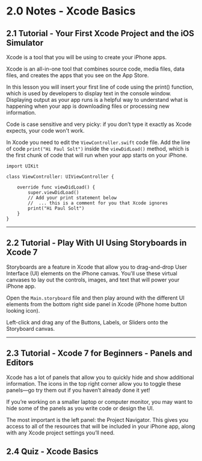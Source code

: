 # 2.0 Notes - Xcode Basics #
  
## 2.1 Tutorial - Your First Xcode Project and the iOS Simulator ##

Xcode is a tool that you will be using to create your iPhone apps.

Xcode is an all-in-one tool that combines source code, media files, data files, and creates the apps that you see on the App Store.

In this lesson you will insert your first line of code using the print() function, which is used by developers to display text in the console window. Displaying output as your app runs is a helpful way to understand what is happening when your app is downloading files or processing new information.

Code is case sensitive and very picky: if you don’t type it exactly as Xcode expects, your code won't work. 

In Xcode you need to edit the `ViewController.swift` code file. Add the line of code `print("Hi Paul Solt")` inside the `viewDidLoad()` method, which is the first chunk of code that will run when your app starts on your iPhone. 

	import UIKit
	
	class ViewController: UIViewController {
	    
	    override func viewDidLoad() {
	        super.viewDidLoad()
	        // Add your print statement below 
	        //  ... this is a comment for you that Xcode ignores
	        print("Hi Paul Solt")
	    }
	}

-------

## 2.2 Tutorial - Play With UI Using Storyboards in Xcode 7 ##

Storyboards are a feature in Xcode that allow you to drag-and-drop User Interface (UI) elements on the iPhone canvas. You'll use these virtual canvases to lay out the controls, images, and text that will power your iPhone app.

Open the `Main.storyboard` file and then play around with the different UI elements from the bottom right side panel in Xcode (iPhone home button looking icon).

Left-click and drag any of the Buttons, Labels, or Sliders onto the Storyboard canvas.

--------


## 2.3 Tutorial - Xcode 7 for Beginners - Panels and Editors ##

Xcode has a lot of panels that allow you to quickly hide and show additional information. The icons in the top right corner allow you to toggle these panels—go try them out if you haven’t already done it yet!

If you’re working on a smaller laptop or computer monitor, you may want to hide some of the panels as you write code or design the UI.

The most important is the left panel: the Project Navigator. This gives you access to all of the resources that will be included in your iPhone app, along with any Xcode project settings you’ll need.


## 2.4 Quiz - Xcode Basics ##
